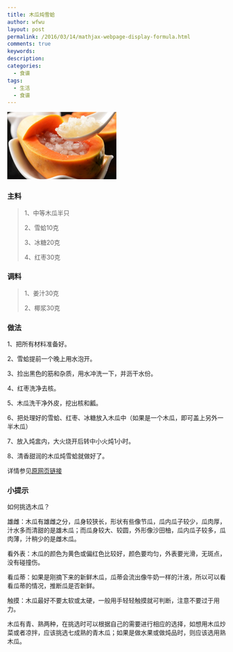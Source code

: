 ```yaml
---
title: 木瓜炖雪蛤
author: wfwu
layout: post
permalink: /2016/03/14/mathjax-webpage-display-formula.html
comments: true
keywords:
description:
categories:
  - 食谱
tags:
  - 生活
  - 食谱
---
```

<img src="/public/img/2016/03/14/cooking.jpg" width ="50%" height="50%">

### 主料

> 1、中等木瓜半只
> 
> 2、雪蛤10克
> 
> 3、冰糖20克
> 
> 4、红枣30克 

### 调料

>1、姜汁30克
>
>2、椰浆30克

### 做法

1、把所有材料准备好。

2、雪蛤提前一个晚上用水泡开。

3、捡出黑色的筋和杂质，用水冲洗一下，并沥干水份。

4、红枣洗净去核。

5、木瓜洗干净外皮，挖出核和瓤。

6、把处理好的雪蛤、红枣、冰糖放入木瓜中（如果是一个木瓜，即可盖上另外一半木瓜）

7、放入炖盅内，大火烧开后转中小火炖1小时。

8、清香甜润的木瓜炖雪蛤就做好了。

详情参见[原网页链接](http://baotang.tfysw.com/meirongyangyantang/3NMDAwMDAyNDk3Nw.html)

### 小提示

如何挑选木瓜？

雄雌：木瓜有雄雌之分，瓜身较狭长，形状有些像节瓜，瓜内瓜子较少，瓜肉厚，汁水多而清甜的是雄木瓜；而瓜身较大、较圆，外形像沙田柚，瓜内瓜子较多，瓜肉薄，汁稍少的是雌木瓜。

看外表：木瓜的颜色为黄色或偏红色比较好，颜色要均匀，外表要光滑，无斑点，没有碰撞伤。

看瓜蒂：如果是刚摘下来的新鲜木瓜，瓜蒂会流出像牛奶一样的汁液，所以可以看看瓜蒂的情况，推断瓜是否新鲜。

触摸：木瓜最好不要太软或太硬，一般用手轻轻触摸就可判断，注意不要过于用力。

木瓜有青、熟两种，在挑选时可以根据自己的需要进行相应的选择，如想用木瓜炒菜或者凉拌，应该挑选七成熟的青木瓜；如果是做水果或做炖品时，则应该选用熟木瓜。

